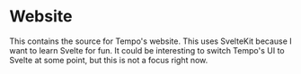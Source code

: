 # Website

This contains the source for Tempo's website.
This uses SvelteKit because I want to learn Svelte for fun.
It could be interesting to switch Tempo's UI to Svelte at some point, but this is not a focus right now.